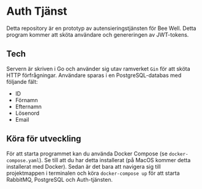 # Auth Tjänst
Detta repository är en prototyp av autensieringstjänsten för Bee Well. Detta program kommer att sköta användare och genereringen av JWT-tokens. 
## Tech
Servern är skriven i Go och använder sig utav ramverket `Gin` för att sköta HTTP förfrågningar. Användare sparas i en PostgreSQL-databas med följande fält: 
* ID
* Förnamn
* Efternamn
* Lösenord
* Email
## Köra för utveckling
För att starta programmet kan du använda Docker Compose (se `docker-compose.yaml`). Se till att du har detta installerat (på MacOS kommer detta installerat med Docker). Sedan är det bara att navigera sig till projektmappen i terminalen och köra `docker-compose up` för att starta RabbitMQ, PostgreSQL och Auth-tjänsten.
